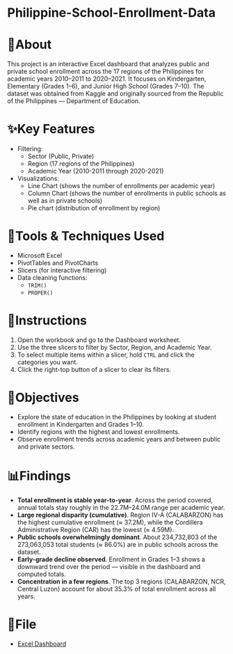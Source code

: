 # Philippine-School-Enrollment-Data


# 📄About
This project is an interactive Excel dashboard that analyzes public and private school enrollment across the 17 regions of the Philippines for academic years 2010–2011 to 2020–2021. It focuses on Kindergarten, Elementary (Grades 1–6), and Junior High School (Grades 7–10). The dataset was obtained from Kaggle and originally sourced from the Republic of the Philippines — Department of Education.


# ✨Key Features
- Filtering:
  - Sector (Public, Private)
  - Region (17 regions of the Philippines)
  - Academic Year (2010-2011 through 2020-2021)
- Visualizations:
  - Line Chart (shows the number of enrollments per academic year)
  - Column Chart (shows the number of enrollments in public schools as well as in private schools)
  - Pie chart (distribution of enrollment by region)

# 🔧Tools & Techniques Used
- Microsoft Excel
- PivotTables and PivotCharts
- Slicers (for interactive filtering)
- Data cleaning functions:
  - `TRIM()`
  - `PROPER()`

# 📝Instructions
1. Open the workbook and go to the Dashboard worksheet.
2. Use the three slicers to filter by Sector, Region, and Academic Year.
3. To select multiple items within a slicer, hold `CTRL` and click the categories you want.
4. Click the right-top button of a slicer to clear its filters.

# 🎯Objectives
- Explore the state of education in the Philippines by looking at student enrollment in Kindergarten and Grades 1–10.
- Identify regions with the highest and lowest enrollments.
- Observe enrollment trends across academic years and between public and private sectors.

# 📊Findings
- **Total enrollment is stable year-to-year**. Across the period covered, annual totals stay roughly in the 22.7M–24.0M range per academic year.
- **Large regional disparity (cumulative)**. Region IV-A (CALABARZON) has the highest cumulative enrollment (≈ 37.2M), while the Cordillera Administrative Region (CAR) has the lowest (≈ 4.59M).
- **Public schools overwhelmingly dominant**. About 234,732,803 of the 273,063,053 total students (≈ 86.0%) are in public schools across the dataset.
- **Early-grade decline observed**. Enrollment in Grades 1–3 shows a downward trend over the period — visible in the dashboard and computed totals.
- **Concentration in a few regions**. The top 3 regions (CALABARZON, NCR, Central Luzon) account for about 35.3% of total enrollment across all years.

# 📁File
- [Excel Dashboard](ph_school_enrollment.xlsx)
